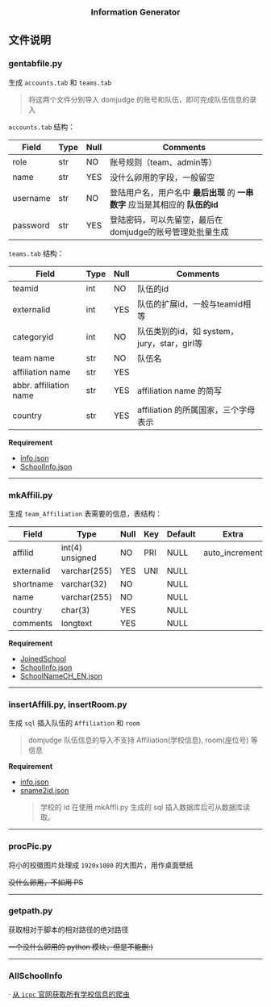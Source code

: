 <h3 align='center'> Information Generator </h3>

## 文件说明

### gentabfile.py

生成 `accounts.tab` 和 `teams.tab` 

> 将这两个文件分别导入 domjudge 的账号和队伍，即可完成队伍信息的录入

`accounts.tab` 结构：

| Field | Type | Null | Comments |
|-|-|-|-|
| role | str | NO | 账号规则（team、admin等）|
| name | str | YES | 没什么卵用的字段，一般留空 |
| username | str | NO | 登陆用户名，用户名中 **最后出现** 的 **一串数字** 应当是其相应的 **队伍的id** |
|password | str | YES | 登陆密码，可以先留空，最后在domjudge的账号管理处批量生成 |


`teams.tab` 结构：

| Field | Type | Null | Comments |
|-|-|-|-|
| teamid | int | NO | 队伍的id |
| externalid | int | YES | 队伍的扩展id，一般与teamid相等 |
| categoryid | int | NO | 队伍类别的id，如 system，jury，star，girl等 |
| team name | str | NO | 队伍名 |
| affiliation name | str | YES | |
| abbr. affiliation name | str | YES | affiliation name 的简写 |
| country | str | YES | affiliation 的所属国家，三个字母表示 |

**Requirement**
- [info.json](../../set/README.md#infojson)
- [SchoolInfo.json](../../set/README.md#schoolinfojson)
    
---

### mkAffili.py

生成 `team_Affiliation` 表需要的信息，表结构：

| Field | Type | Null | Key | Default | Extra |
|-|-|-|-|-|-|
| affilid | int(4) unsigned | NO | PRI | NULL | auto_increment |
| externalid | varchar(255) | YES | UNI | NULL | |
|shortname | varchar(32) | NO | | NULL | |
| name | varchar(255) | NO | | NULL | |
| country | char(3) | YES | | NULL | |
| comments | longtext | YES | | NULL | |

**Requirement**
- [JoinedSchool](../../set/README.md#joinedschool)
- [SchoolInfo.json](../../set/README.md#schoolinfojson)
- [SchoolNameCH_EN.json](../../set/README.md#schoolnamech_enjson)
    
---

### insertAffili.py, insertRoom.py

生成 `sql` 插入队伍的 `Affiliation` 和 `room`

> domjudge 队伍信息的导入不支持 Affiliation(学校信息), room(座位号) 等信息

**Requirement**
- [info.json](../../set/README.md#infojson)
- [sname2id.json](../../set/README.md#sname2idjson)
    > 学校的 id 在使用 mkAffli.py 生成的 sql 插入数据库后可从数据库读取。
    
---

### procPic.py

将小的校徽图片处理成 `1920x1080` 的大图片，用作桌面壁纸

~~没什么卵用，不如用 PS~~
    
---
    
### getpath.py

获取相对于脚本的相对路径的绝对路径

~~一个没什么卵用的 python 模块，但是不能删:)~~
    
---

### AllSchoolInfo 
·
[从 `icpc` 官网获取所有学校信息的爬虫](./AllSchoolInfo)
